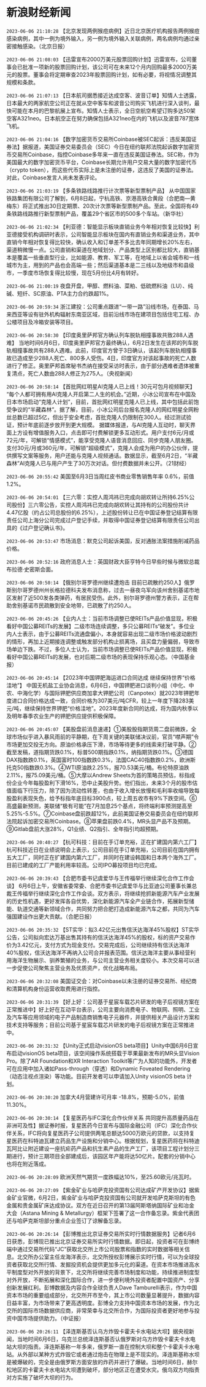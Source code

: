 # 新浪财经新闻
`2023-06-06 21:10:28` 【北京发现两例猴痘病例】近日北京医疗机构报告两例猴痘感染病例，其中一例为境外输入，另一例为境外输入关联病例，两名病例均通过亲密接触感染。（北京日报）

`2023-06-06 21:08:03` 【迅雷宣布2000万美元股票回购计划】迅雷宣布，公司董事会已批准一项新的股票回购计划，该公司可在未来12个月内回购最多2000万美元的股票。董事会将定期审查2023年股票回购计划，如有必要，将视情况调整其规模和条款。

`2023-06-06 21:07:13` 【日本航司据悉接近达成空客、波音订单】知情人士透露，日本最大的两家航空公司正在就从空中客车和波音公司购买飞机进行深入谈判，最快可能在本月的巴黎航展上宣布。知情人士表示，全日空航空希望订购多达50架空客A321neo。日本航空正在努力确保包括A321neo在内的飞机以及波音787宽体飞机。

`2023-06-06 21:04:16` 【数字加密货币交易所Coinbase被SEC起诉：违反美国证券法】据报道，美国证券交易委员会（SEC）今日在纽约联邦法院起诉数字加密货币交易所Coinbase，指控Coinbase多年来一直在违反美国证券法。SEC称，作为美国最大的数字加密货币平台，Coinbase长期允许用户交易大量的数字加密代币（crypto token），而这些代币实际上是未注册的证券，这违反了美国的证券法。对此，Coinbase发言人尚未发表评论。

`2023-06-06 21:03:19` 【多条铁路线路推行计次票等新型票制产品】 从中国国家铁路集团有限公司了解到，6月8日起，宁杭高铁、京港高铁合黄段（合肥南—黄梅东）将正式推出30日定期票、20次计次票等新型票制产品。至此，全国将有49条铁路线路推行新型票制产品，覆盖29个省区市的500多个车站。（新华社）

`2023-06-06 21:02:34` 【利亚德：智能显示板块直销业务今年相对恢复比较快】利亚德接受机构调研时表示，公司智能显示板块在国内有直销业务和渠道业务，其中直销今年相对恢复得比较快，确认收入和订单差不多比去年同期增长20%左右，渠道稍微慢一点。公司直销和渠道在地域划分、产品类型上区别都比较大，直销基本是覆盖一些垂直型行业，比如能源、教育、军工等，在地域上以省会城市和一线城市为主，用到的产品也会高端一些；然后渠道基本是二三线以及地级市和县级市，一季度市场恢复得比较慢，现在5月份比4月有转好。

`2023-06-06 21:00:19` 夜盘开盘，甲醇、燃料油、菜粕、低硫燃料油（LU）、纯碱、短纤、SC原油、PTA主力合约跌超1%。

`2023-06-06 20:59:34` 浙江建投：公司重点跟进“一带一路”沿线市场，在泰国、马来西亚等设有驻外机构辐射东南亚区域，目前沿线市场在建项目包括住宅工程、办公楼项目及冷箱安装等项目。

`2023-06-06 20:58:30` 【印度奥里萨邦官方确认列车脱轨相撞事故共致288人遇难】 当地时间6月6日，印度奥里萨邦官方最终确认，6月2日发生在该邦的列车脱轨相撞事故共有288人遇难。此前，印度官方曾于3日确认，该起列车脱轨相撞事故已造成至少288人死亡、800多人受伤。4日，印度官方对该起事故的死亡人数进行了修正。奥里萨邦首席秘书杰纳在接受采访时表示，由于部分遇难者遗体被重复清点，死亡人数由288人修正为275人。（央视新闻）

`2023-06-06 20:58:14` 【首批网红明星AI克隆人已上线！30元可包月视频聊天】 “每个人都可拥有用AI克隆人开启第二人生的机会。”近期，小冰公司宣布在中国及日本市场启动“克隆人计划”，目前，首批网红明星克隆人已上线，其中包括此前饱受争议的“半藏森林”。据了解，目前，小冰公司后台报名克隆人的网红明星全网粉丝总数已超过5亿，但出于安全考虑，首批克隆人仍限制在300人。经过测试验证，预计年底前逐步放开到更大规模。 据媒体报道，与AI克隆人互动时，聊天界面上方设有增值服务入口，点击即可付费解锁更多互动形式。用户支付6元/月或72元/年，可解锁“情感模式”，能享受克隆人语音消息回应、同步克隆人朋友圈。支付30元/月或360元/年，可解锁“超级模式”，克隆人会成为用户的办公伙伴，提供撰写文案等服务，用户还能与克隆人视频通话。数据显示，截至6月2日，“半藏森林”AI克隆人已与用户产生了30万次对话。但付费数据并未公开。（21财经）

`2023-06-06 20:55:42` 美国至6月3日当周红皮书商业零售销售年率 0.6%，前值1.2%。

`2023-06-06 20:54:01` 【三六零：实控人周鸿祎已完成向胡欢转让所持6.25%公司股份】三六零公告，实控人周鸿祎已完成向胡欢转让其持有的公司股份共计4.47亿股（约占公司总股份的6.25%），上述股份转让已在中国证券登记结算有限责任公司上海分公司完成过户登记手续，并取得中国证券登记结算有限责任公司出具的《过户登记确认书》。

`2023-06-06 20:53:47` 市场消息：默克公司起诉美国，反对通胀法案措施削减药品价格。

`2023-06-06 20:52:16` 政府消息人士：英国财政大臣亨特今日早些时候与微软总裁布拉德·史密斯会面。

`2023-06-06 20:50:14` 【俄别尔哥罗德州继续遭炮击 目前已疏散约250人】俄罗斯别尔哥罗德州州长格拉德科夫发布消息称，过去一昼夜乌军向该州舍别基诺市地区发射了近500发各类弹药，有居民受伤。此外，别尔哥罗德州警方表示，正在帮助舍别基诺市民疏散到安全地带，已疏散了约250人。

`2023-06-06 20:45:26` 【业内人士：当前市场调整已使REITs产品价值显现，积极看好中国公募REITs的发展】二级市场连续调整，多只公募REITs“破发”。多位业内人士表示，由于公募REITs流通盘偏小，本身就容易出现二级市场价格波动剧烈的情形，再加上近期接连调整或触发部分机构止损离场，且买盘力量偏弱，导致市场单边下跌。不过，多位人士认为，当前市场调整已使REITs产品价值显现，积极看好中国公募REITs的发展，也对后期二级市场的表现保持乐观心态。（中国基金报）

`2023-06-06 20:45:14` 【2023年中国钾肥海运进口合同达成 继续保持世界“价格洼地”】 中国无机盐工业协会消息，6月6日，中国钾肥进口谈判小组（中化、中农、中海化学）与国际钾肥供应商加拿大钾肥公司（Canpotex）就2023年钾肥年度进口合同价格达成一致，合同价格为307美元/吨CFR，较上一年度下降283美元/吨，继续保持世界钾肥“价格洼地”。2023年度新合同的达成，将为国内秋季以及明年春季农业生产的钾肥供应提供积极保障。

`2023-06-06 20:45:07` 【美股盘前消息速递】①美股股指期货周二盘前微跌，全球市场似乎进入暴风雨前的平静期，在下周关键的美联储决议前，官员“噤声期”令市场更加交投无方向。原油价格承压下滑，市场等待更多的线索来打破平静。②截至发稿，道指期货跌0.1%，标普500期指跌0.1%，纳指期货跌0.1%。③德国DAX指数跌0.1%，英国富时100指数跌0.3%，法国CAC40指数跌0.2%，欧洲斯托克50指数跌0.3%。④WTI原油跌2.25%，报70.53美元/桶。布伦特原油跌2.11%，报75.09美元/桶。⑤大摩以Andrew Sheets为首的策略员预估，标指成份企业今年每股盈利下滑16%，恐中止美股升势。他们指出，未来3个月的股市估值面临下行压力，除了因为流动性转差，也由于收入增长放慢和毛利率收缩导致每股盈利表现失色，给予标指年底目标3900点，较上周五收市有9%下跌空间。⑥高盛最新预测，美联储“极有可能”在7月加息25个基点，将终端利率预测提高至5.25%-5.5%。⑦Coinbase盘前跌超12%，此前美国证券交易委员会在纽约联邦法院起诉加密交易所Coinbase。⑧苹果盘前跌0.4%，MR头显产品不及预期。⑨Gitlab盘前大涨28%，Q1业绩、Q2指引、全年指引均超预期。

`2023-06-06 20:40:27` 【杭可科技：目前在手订单充裕，正在扩建国内第六工厂】杭可科技近日在业绩说明会上表示，公司目前在手订单充裕，公司目前在国内拥有五大工厂，同时正在扩建国内第六工厂，并同时在建设韩国和日本两个海外工厂。目前已建成的工厂产能利用率较高。公司IPO募投项目均已完成。

`2023-06-06 20:39:43` 【合肥市委书记虞爱华与王传福举行继续深化合作工作会谈】 6月6日上午，安徽省委常委、合肥市委书记虞爱华与比亚迪公司董事长兼总裁王传福举行继续深化合作工作会谈。双方表示，将继续抢抓新能源汽车产业发展的历史性机遇，更好发挥各自优势，深化新能源汽车全产业链合作，拓展新型储能、轨道交通等新领域合作，共同努力把合肥打造成新能源汽车之都，共同为汽车强国建设作出更大贡献。（合肥日报）

`2023-06-06 20:35:32` 【ST实华：拟3.42亿元出售信沃达海洋45%股权】ST实华公告，公司拟向宏达万基出售其持有的信沃达海洋45%的股权，标的资产交易作价为3.42亿元，支付方式为现金支付。交易完成后，公司继续持有信沃达海洋40%股权，信沃达海洋不再纳入公司合并报表范围。信沃达海洋主要从事经营利用海洋生物展示、驯养繁殖的业务，与公司主营业务相关度较小。本次交易可以进一步促使公司聚焦主营业务及优质资产，优化战略布局。

`2023-06-06 20:32:08` 美国证交会：对Coinbase以未注册的证券交易所、经纪商和清算机构身份运营收取费用进行指控。

`2023-06-06 20:31:39` 【好上好：公司基于星宸车载芯片研发的电子后视镜方案在正常推进中】好上好在互动平台表示，公司主要向消费电子、物联网、照明、工业及汽车等应用领域的电子产品制造商销售电子元器件，并提供相关产品设计方案和技术支持等服务；目前公司基于星宸车载芯片研发的电子后视镜方案在正常推进中。

`2023-06-06 20:31:32` 【Unity正式启动visionOS beta项目】Unity中国6月6日宣布启动visionOS beta项目，该空间操作系统搭载于苹果最新发布的MR头显Vision Pro。除了AR Foundation和XR Interaction Toolkit等广为人知的功能外，开发者可在应用中加入诸如Pass-through（穿透）和Dynamic Foveated Rendering（动态注视点渲染）等功能。目前开发者可以申请加入Unity visionOS beta 计划。

`2023-06-06 20:30:20` 加拿大4月营建许可月率 -18.8%，预期-5.0%，前值11.30%。

`2023-06-06 20:30:14` 【复星医药与IFC深化合作伙伴关系 共同提升高质量药品在非洲可及性】据证券时报，复星医药今日宣布与国际金融公司（IFC）深化合作伙伴关系，IFC将向复星医药子公司提供两笔总额达5000万欧元的贷款，以支持复星医药在科特迪瓦建立药品生产设施和分销中心。根据规划，复星医药将在科特迪瓦阿比让附近建设一座抗疟药产品和抗生素产品的生产工厂，该项目工程计划分三期进行，预计三期项目全部建成后，该园区年产能将达50亿片。配套的分销中心也将在附近落成。

`2023-06-06 20:28:09` 欧洲天然气期货一度跌幅达10%，至25.60欧元/兆瓦时。

`2023-06-06 20:27:09` 【紫金矿业与哈萨克投资国有公司达成矿产开发协议】据紫金矿业官微，6月2日，紫金矿业与哈萨克投资国有公司就开发哈萨克斯坦的有色金属和贵金属矿床达成协议。双方在近日召开的第13届阿斯塔纳国际矿业和冶金大会（Astana Mining & Metallurgy）框架下签署了这一合作备忘录。紫金代表团还与哈萨克斯坦部分重点企业签订了谅解备忘录。

`2023-06-06 20:26:14` 【彭博推出北京证券交易所实时行情数据服务】记者6月6日获悉，彭博现已推出北京证券交易所实时行情数据。即日起，投资者可在彭博终端中通过交易所代码“JC”获取北交所上市公司股票和指数的实时数据等相关信息。北交所办公室主任龙海洋表示，北交所授权彭博展示实时行情，可以为全球投资者获取北交所行情、发掘投资机会提供更加多元化的渠道。在资本市场推进高水平制度型对外开放的背景下，北交所将继续完善市场制度和功能，持续推进制度型对外开放，不断拓展和深化国际合作，进一步便利境外投资者配置中国资产、分享创新发展红利。彭博数据及内容合作全球负责人Dave Tamburelli表示，作为中国资本市场的重要组成部分，北交所开市至今，其上市公司数量显著提升，数据内容日益丰富，为市场带来了更高透明度。彭博全力支持中国资本市场的发展，作为北交所的国际市场数据供应商，非常荣幸与北交所合作，为国际投资者更好地参与投资中国市场提供助力。（中证报）

`2023-06-06 20:26:11` 【泽连斯基否认乌方炸毁卡霍夫卡水电站大坝】据央视新闻，当地时间6月6日，乌克兰总统泽连斯基否认俄罗斯对乌方炸毁卡霍夫卡水电站大坝的指责。泽连斯基称一年多来，俄罗斯一直在控制大坝和整个卡霍夫卡水电站。从外部以某种方式炸毁它或者通过炮击在物理上是不现实的。泽连斯基称水坝是被爆破的，完全是由俄罗斯方面安放的炸药并进行了爆破。当地时间6日，赫尔松地区的卡霍夫卡水电站大坝遭到破坏，部分地区正在遭受水灾。俄乌双方均指责对方实施了破坏大坝的行为。

